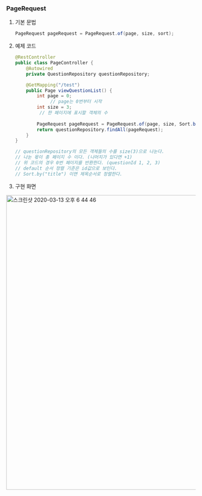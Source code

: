 ### PageRequest

1. 기본 문법

   ```java
   PageRequest pageRequest = PageRequest.of(page, size, sort);
   ```

2. 예제 코드

   ```java
   @RestController
   public class PageController {
       @Autowired
       private QuestionRepository questionRepository;
   
       @GetMapping("/test")
       public Page viewQuestionList() {
           int page = 0;
        		// page는 0번부터 시작
           int size = 3;
         	// 한 페이지에 표시할 객체의 수
         
           PageRequest pageRequest = PageRequest.of(page, size, Sort.by("id"));
           return questionRepository.findAll(pageRequest);
       }
   }
   
   // questionRepository의 모든 객체들의 수를 size(3)으로 나눈다.
   // 나눈 몫이 총 페이지 수 이다. (나머지가 있다면 +1)
   // 위 코드의 경우 0번 페이지를 반환한다. (questionId 1, 2, 3)
   // default 순서 정렬 기준은 id값으로 보인다.
   // Sort.by("title") 이면 제목순서로 정렬한다.
   ```

3. 구현 화면
<img width="784" alt="스크린샷 2020-03-13 오후 6 44 46" src="https://user-images.githubusercontent.com/58318041/76609433-bc5e9a80-655a-11ea-994b-14de00aa1894.png">

